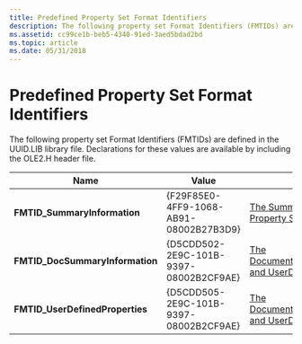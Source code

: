 ```yaml
---
title: Predefined Property Set Format Identifiers
description: The following property set Format Identifiers (FMTIDs) are defined in the UUID.LIB library file. Declarations for these values are available by including the OLE2.H header file.
ms.assetid: cc99ce1b-beb5-4340-91ed-3aed5bdad2bd
ms.topic: article
ms.date: 05/31/2018
---
```


# Predefined Property Set Format Identifiers

The following property set Format Identifiers (FMTIDs) are defined in the UUID.LIB library file. Declarations for these values are available by including the OLE2.H header file.



| Name                             | Value                                  | Usage                                                                                                                            |
|----------------------------------|----------------------------------------|----------------------------------------------------------------------------------------------------------------------------------|
| **FMTID\_SummaryInformation**    | {F29F85E0-4FF9-1068-AB91-08002B27B3D9} | [The Summary Information Property Set](the-summary-information-property-set.md)                                                 |
| **FMTID\_DocSummaryInformation** | {D5CDD502-2E9C-101B-9397-08002B2CF9AE} | [The DocumentSummaryInformation and UserDefined Property Sets](the-documentsummaryinformation-and-userdefined-property-sets.md) |
| **FMTID\_UserDefinedProperties** | {D5CDD505-2E9C-101B-9397-08002B2CF9AE} | [The DocumentSummaryInformation and UserDefined Property Sets](the-documentsummaryinformation-and-userdefined-property-sets.md) |



 

 

 




